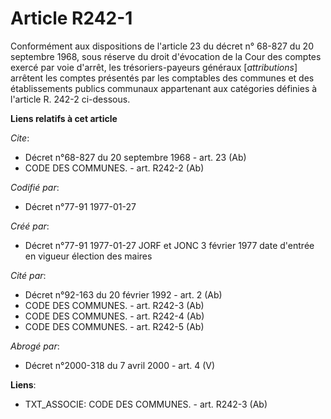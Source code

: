 # Article R242-1

Conformément aux dispositions de l'article 23 du décret n° 68-827 du 20 septembre 1968, sous réserve du droit d'évocation de
la Cour des comptes exercé par voie d'arrêt, les trésoriers-payeurs généraux [*attributions*] arrêtent les comptes présentés
par les comptables des communes et des établissements publics communaux appartenant aux catégories définies à l'article R.
242-2 ci-dessous.

**Liens relatifs à cet article**

_Cite_:

  - Décret n°68-827 du 20 septembre 1968 - art. 23 (Ab)
  - CODE DES COMMUNES. - art. R242-2 (Ab)

_Codifié par_:

  - Décret n°77-91 1977-01-27

_Créé par_:

  - Décret n°77-91 1977-01-27 JORF et JONC 3 février 1977 date d'entrée en vigueur élection des maires

_Cité par_:

  - Décret n°92-163 du 20 février 1992 - art. 2 (Ab)
  - CODE DES COMMUNES. - art. R242-3 (Ab)
  - CODE DES COMMUNES. - art. R242-4 (Ab)
  - CODE DES COMMUNES. - art. R242-5 (Ab)

_Abrogé par_:

  - Décret n°2000-318 du 7 avril 2000 - art. 4 (V)

**Liens**:

  - TXT_ASSOCIE: CODE DES COMMUNES. - art. R242-3 (Ab)
